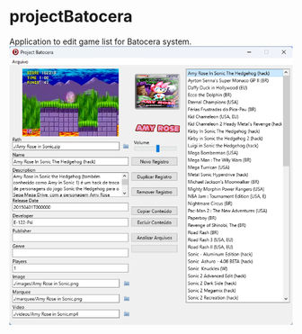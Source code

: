# projectBatocera
Application to edit game list for Batocera system.
![Page layout](https://github.com/dexter2k8/projectBatocera/blob/main/projectBatocera.png)
